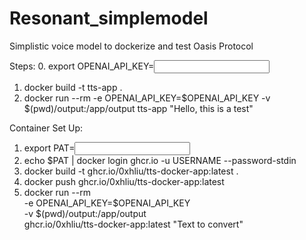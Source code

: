 # Resonant_simplemodel
Simplistic voice model to dockerize and test Oasis Protocol

Steps:
0. export OPENAI_API_KEY=<INPUT>
1. docker build -t tts-app .
2. docker run --rm -e OPENAI_API_KEY=$OPENAI_API_KEY -v $(pwd)/output:/app/output tts-app "Hello, this is a test"

Container Set Up:
1. export PAT=<INPUT>
2. echo $PAT | docker login ghcr.io -u USERNAME --password-stdin
3. docker build -t ghcr.io/0xhliu/tts-docker-app:latest .
4. docker push ghcr.io/0xhliu/tts-docker-app:latest
5. docker run --rm \
  -e OPENAI_API_KEY=$OPENAI_API_KEY \
  -v $(pwd)/output:/app/output \
  ghcr.io/0xhliu/tts-docker-app:latest "Text to convert"
